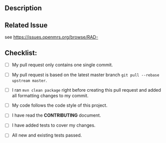 <!--- Provide PR Title above as: 'RAD-JiraIssueNumber JiraIssueTitle' -->

## Description
<!--- Describe your changes in detail -->

## Related Issue
<!--- This project only accepts pull requests related to open issues -->
<!--- If suggesting a new feature or change, please discuss it in an issue
first -->
<!--- If fixing a bug, there should be an issue describing it with steps to
reproduce -->
<!--- Please link to the issue here: -->
see https://issues.openmrs.org/browse/RAD-

## Checklist:
<!--- Go over all the following points, and put an `x` in all the boxes that
apply. -->
<!--- If you're unsure about any of these, don't hesitate to ask. We're here to
help! -->
- [ ] My pull request only contains one single commit.
- [ ] My pull request is based on the latest master branch
  `git pull --rebase upstream master`.
- [ ] I ran `mvn clean package` right before creating this pull request and
  added all formatting changes to my commit.
- [ ] My code follows the code style of this project.
- [ ] I have read the **CONTRIBUTING** document.
- [ ] I have added tests to cover my changes.
- [ ] All new and existing tests passed.

